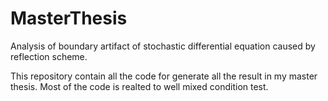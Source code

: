 # MasterThesis
Analysis of boundary artifact of stochastic differential equation caused by reflection scheme.

This repository contain all the code for generate all the result in my master thesis. Most of the code is realted to well mixed condition test. 
